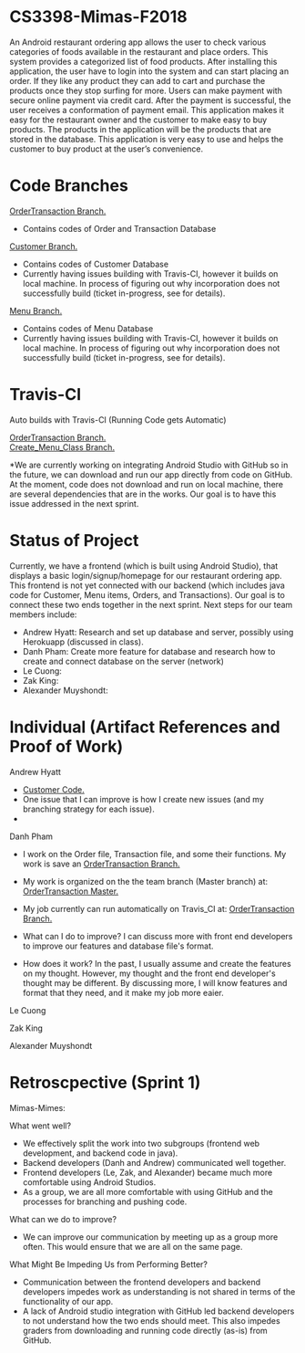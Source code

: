 # CS3398-Mimas-F2018
An Android restaurant ordering app allows the user to check various categories of foods available in the restaurant and place orders. This system provides a categorized list of food products. After installing this application, the user have to login into the system and can start placing an order. If they like any product they can add to cart and purchase the products once they stop surfing for more. Users can make payment with secure online payment via credit card. After the payment is successful, the user receives a conformation of payment email. This application makes it easy for the restaurant owner and the customer to make easy to buy products. The products in the application will be the products that are stored in the database. This application is very easy to use and helps the customer to buy product at the user’s convenience.

# Code Branches
<a href="https://github.com/CS3398-Mimas-Mimes/CS3398-Mimas-F2018/tree/orderTransaction">OrderTransaction Branch.</a><br>    
- Contains codes of Order and Transaction Database

<a href="https://github.com/CS3398-Mimas-Mimes/CS3398-Mimas-F2018/tree/master/BackEnd/customer">Customer Branch.</a><br>    
- Contains codes of Customer Database
- Currently having issues building with Travis-CI, however it builds on local machine. In process of figuring out why incorporation does not successfully build (ticket in-progress, see for details). 

<a href="https://github.com/CS3398-Mimas-Mimes/CS3398-Mimas-F2018/tree/master/BackEnd/Menu">Menu Branch.</a><br>    
- Contains codes of Menu Database
- Currently having issues building with Travis-CI, however it builds on local machine. In process of figuring out why incorporation does not successfully build (ticket in-progress, see for details).

# Travis-CI
Auto builds with Travis-CI (Running Code gets Automatic)

<a href="https://travis-ci.com/CS3398-Mimas-Mimes/CS3398-Mimas-F2018/builds/86799670">OrderTransaction Branch.</a><br>
<a href="https://travis-ci.com/CS3398-Mimas-Mimes/CS3398-Mimas-F2018/builds/87372068">Create_Menu_Class Branch.</a><br>

*We are currently working on integrating Android Studio with GitHub so in the future, we can download and run our app directly from code on GitHub. At the moment, code does not download and run on local machine, there are several dependencies that are in the works. Our goal is to have this issue addressed in the next sprint.

# Status of Project
Currently, we have a frontend (which is built using Android Studio), that displays a basic login/signup/homepage for our restaurant ordering app. This frontend is not yet connected with our backend (which includes java code for Customer, Menu items, Orders, and Transactions). Our goal is to connect these two ends together in the next sprint. Next steps for our team members include:
* Andrew Hyatt: Research and set up database and server, possibly using Herokuapp (discussed in class).
* Danh Pham: Create more feature for database and research how to create and connect database on the server (network)
* Le Cuong:
* Zak King:
* Alexander Muyshondt:

# Individual (Artifact References and Proof of Work)
Andrew Hyatt

* <a href="https://github.com/CS3398-Mimas-Mimes/CS3398-Mimas-F2018/tree/master/BackEnd/customer">Customer Code.</a><br>
* One issue that I can improve is how I create new issues (and my branching strategy for each issue). 
*

Danh Pham

* I work on the Order file, Transaction file, and some their functions. My work is save an 
<a href="https://github.com/CS3398-Mimas-Mimes/CS3398-Mimas-F2018/tree/orderTransaction">OrderTransaction Branch.</a><br>

* My work is organized on the the team branch (Master branch) at: 
<a href="https://github.com/CS3398-Mimas-Mimes/CS3398-Mimas-F2018/tree/master/BackEnd/orderTransaction">OrderTransaction Master.</a><br>

* My job currently can run automatically on Travis_CI at: 
<a href="https://travis-ci.com/CS3398-Mimas-Mimes/CS3398-Mimas-F2018/builds/86799670">OrderTransaction Branch.</a><br>

* What can I do to improve? I can discuss more with front end developers to improve our features and database file's format.

* How does it work? In the past, I usually assume and create the features on my thought. However, my thought and the front end developer's thought may be different. By discussing more, I will know features and format that they need, and it make my job more eaier.

Le Cuong



Zak King



Alexander Muyshondt



# Retroscpective (Sprint 1)
Mimas-Mimes:

What went well?
* We effectively split the work into two subgroups (frontend web development, and backend code in java). 
* Backend developers (Danh and Andrew) communicated well together.
* Frontend developers (Le, Zak, and Alexander) became much more comfortable using Android Studios.
* As a group, we are all more comfortable with using GitHub and the processes for branching and pushing code.


What can we do to improve?
* We can improve our communication by meeting up as a group more often. This would ensure that we are all on the same page.


What Might Be Impeding Us from Performing Better?
* Communication between the frontend developers and backend developers impedes work as understanding is not shared in terms of the functionality of our app.
* A lack of Android studio integration with GitHub led backend developers to not understand how the two ends should meet. This also impedes graders from downloading and running code directly (as-is) from GitHub.

